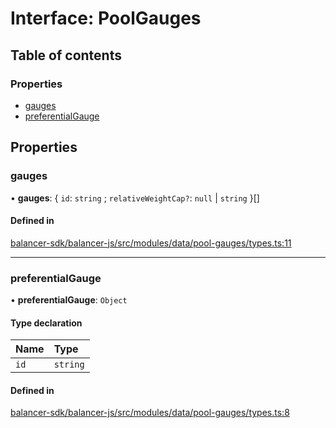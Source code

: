 # Interface: PoolGauges

## Table of contents

### Properties

- [gauges](PoolGauges.md#gauges)
- [preferentialGauge](PoolGauges.md#preferentialgauge)

## Properties

### gauges

• **gauges**: { `id`: `string` ; `relativeWeightCap?`: ``null`` \| `string`  }[]

#### Defined in

[balancer-sdk/balancer-js/src/modules/data/pool-gauges/types.ts:11](https://github.com/balancer-labs/balancer-sdk/blob/c094037b/balancer-js/src/modules/data/pool-gauges/types.ts#L11)

___

### preferentialGauge

• **preferentialGauge**: `Object`

#### Type declaration

| Name | Type |
| :------ | :------ |
| `id` | `string` |

#### Defined in

[balancer-sdk/balancer-js/src/modules/data/pool-gauges/types.ts:8](https://github.com/balancer-labs/balancer-sdk/blob/c094037b/balancer-js/src/modules/data/pool-gauges/types.ts#L8)
